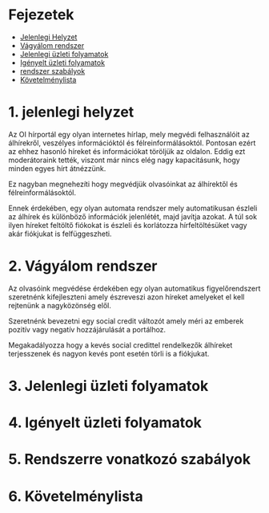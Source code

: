 # Fejezetek

- [Jelenlegi Helyzet](#1-jelenlegi-helyzet)
- [Vágyálom rendszer](#2-vágyálom-rendszer)
- [Jelenlegi üzleti folyamatok](#3-jelenlegi-üzleti-folyamatok)
- [Igényelt üzleti folyamatok](#4-igényelt-üzleti-folyamatok)
- [rendszer szabályok](#5-rendszerre-vonatkozó-szabályok)
- [Követelménylista](#6-követelménylista)

# 1. jelenlegi helyzet
Az OI hírportál egy olyan internetes hírlap, mely megvédi felhasználóit az álhírekről, veszélyes információktól és félreinformálásoktól. Pontosan ezért az ehhez hasonló híreket és információkat töröljük az oldalon. Eddig ezt moderátoraink tették, viszont már nincs elég nagy kapacitásunk, hogy minden egyes hírt átnézzünk.

Ez nagyban megnehezíti hogy megvédjük olvasóinkat az álhírektől és félreinformálásoktól.

Ennek érdekében, egy olyan automata rendszer mely automatikusan észleli az álhírek és különböző információk jelenlétét, majd javítja azokat. A túl sok ilyen híreket feltöltő fiókokat is észleli és korlátozza hírfeltöltésüket vagy akár fiókjukat is felfüggeszheti.



# 2. Vágyálom rendszer
Az olvasóink megvédése érdekében egy olyan automatikus figyelőrendszert szeretnénk kifejleszteni amely észreveszi azon híreket amelyeket el kell rejtenünk a nagyközönség elől.

Szeretnénk bevezetni egy social credit változót amely méri az emberek pozitív vagy negatív hozzájárulását a portálhoz.

Megakadályozza hogy a kevés social credittel rendelkezők álhíreket terjesszenek és nagyon kevés pont esetén törli is a fiókjukat.

# 3. Jelenlegi üzleti folyamatok

# 4. Igényelt üzleti folyamatok

# 5. Rendszerre vonatkozó szabályok

# 6. Követelménylista